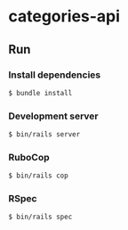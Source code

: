 # categories-api

## Run
### Install dependencies
```bash
$ bundle install
```

### Development server
```bash
$ bin/rails server
```

### RuboCop
```bash
$ bin/rails cop
```

### RSpec
```bash
$ bin/rails spec
```
